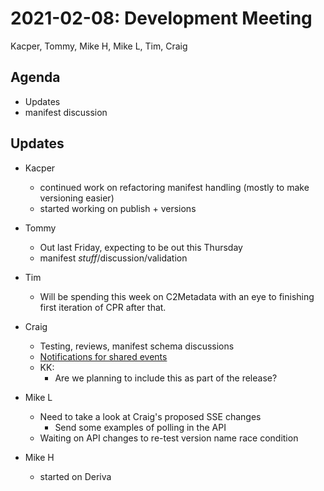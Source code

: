 2021-02-08: Development Meeting
===============================

Kacper, Tommy, Mike H, Mike L, Tim, Craig

Agenda
------
* Updates
* manifest discussion


Updates
-------

* Kacper
    * continued work on refactoring manifest handling (mostly to make versioning easier)
    * started working on publish + versions

* Tommy
    * Out last Friday, expecting to be out this Thursday
    * manifest _stuff_/discussion/validation

* Tim
    * Will be spending this week on C2Metadata with an eye to finishing first iteration of CPR after that.


* Craig
    * Testing, reviews, manifest schema discussions
    * [Notifications for shared events](https://github.com/whole-tale/girder_wholetale/pull/445)
    * KK:
        * Are we planning to include this as part of the release?

* Mike L
    * Need to take a look at Craig's proposed SSE changes
        * Send some examples of polling in the API
    * Waiting on API changes to re-test version name race condition

* Mike H
    * started on Deriva
